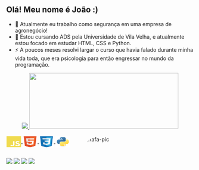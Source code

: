 ## Olá! Meu nome é João :)

- 🔭 Atualmente eu trabalho como segurança em uma empresa de agronegócio!
- 🌱 Estou cursando ADS pela Universidade de Vila Velha, e atualmente estou focado em estudar HTML, CSS e Python.
- ⚡ A poucos meses resolvi largar o curso que havia falado durante minha vida toda, que era psicologia para então engressar no mundo da programação.


<div align="center">
  <a href="https://github.com/jaoedup">
  <img height="180em" src="https://github-readme-stats.vercel.app/api?username=jaoedup&show_icons=true&theme=dark&include_all_commits=true&count_private=true"/>
  <img height="150em" width="400em" src="https://github-readme-stats.vercel.app/api/top-langs/?username=jaoedup&layout=compact&langs_count=7&theme=dark"/>
</div>
  
  <div style="display: inline_block"><br>
  <img align="center" alt="Rafa-Js" height="30" width="40" src="https://raw.githubusercontent.com/devicons/devicon/master/icons/javascript/javascript-plain.svg">
  <img align="center" alt="Rafa-HTML" height="30" width="40" src="https://raw.githubusercontent.com/devicons/devicon/master/icons/html5/html5-original.svg">
  <img align="center" alt="Rafa-CSS" height="30" width="40" src="https://raw.githubusercontent.com/devicons/devicon/master/icons/css3/css3-original.svg">
  <img align="center" alt="Rafa-Python" height="30" width="40" src="https://raw.githubusercontent.com/devicons/devicon/master/icons/python/python-original.svg">
  <img align="right" alt="Rafa-pic" height="150" style="border-radius:50px;" 
  <img src="https://i.picasion.com/pic91/4e1ecee9a671745d5329282d55fbd00a.gif" width="300" height="400" border="0" alt="https://picasion.com/" /></a><br /></a>
</div>
  
  ##
  
  <div> 
  <a href="https://www.instagram.com/jaoedup/" target="_blank"><img src="https://img.shields.io/badge/-Instagram-%23E4405F?style=for-the-badge&logo=instagram&logoColor=white" target="_blank"></a>
 <a href="https://discord.gg/xtmjSyKDha" target="_blank"><img src="https://img.shields.io/badge/Discord-7289DA?style=for-the-badge&logo=discord&logoColor=white" target="_blank"></a> 
  <a href = "mailto:joaoeduardopino@gmail.com"><img src="https://img.shields.io/badge/-Gmail-%23333?style=for-the-badge&logo=gmail&logoColor=white" target="_blank"></a>
  <a href="https://www.linkedin.com/in/joao-eduardo-a77b01222/" target="_blank"><img src="https://img.shields.io/badge/-LinkedIn-%230077B5?style=for-the-badge&logo=linkedin&logoColor=white" target="_blank"></a> 
 
</div>
